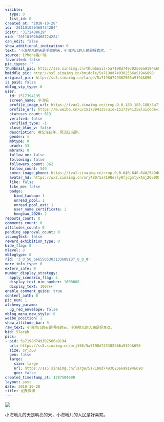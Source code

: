 ```yaml
---
visible:
  type: 0
  list_id: 0
created_at: '2010-10-20'
id: '201101020468724284'
idstr: '3172488629'
mid: '201101020468724284'
can_edit: false
show_additional_indication: 0
text: '小海地儿的天是明亮的天，小海地儿的人民是好喜欢。 '
source: iPhone客户端
favorited: false
pic_types: ''
thumbnail_pic: http://ss5.sinaimg.cn/thumbnail/5a7198d749302566a9194&690
bmiddle_pic: http://ss5.sinaimg.cn/bmiddle/5a7198d749302566a9194&690
original_pic: http://ss5.sinaimg.cn/large/5a7198d749302566a9194&690
is_paid: false
mblog_vip_type: 0
user:
  id: 1517394135
  screen_name: 李消极
  profile_image_url: https://tvax2.sinaimg.cn/crop.0.0.180.180.180/5a7198d7ly8fjdgmtyktmj20500500so.jpg?KID=imgbed,tva&Expires=1606400439&ssig=OaP4zNK5i0
  profile_url: https://m.weibo.cn/u/1517394135?uid=1517394135&luicode=10000011&lfid=2304131517394135_-_WEIBO_SECOND_PROFILE_WEIBO
  statuses_count: 613
  verified: false
  verified_type: -1
  close_blue_v: false
  description: 唯忆轻狂年，风流任沉醉。
  gender: m
  mbtype: 0
  urank: 33
  mbrank: 0
  follow_me: false
  following: false
  followers_count: 362
  follow_count: 549
  cover_image_phone: https://tva1.sinaimg.cn/crop.0.0.640.640.640/549d0121tw1egm1kjly3jj20hs0hsq4f.jpg
  avatar_hd: https://wx2.sinaimg.cn/orj480/5a7198d7ly8fjdgmtyktmj20500500so.jpg
  like: false
  like_me: false
  badge:
    bind_taobao: 1
    unread_pool: 1
    unread_pool_ext: 1
    user_name_certificate: 1
    hongbao_2020: 2
reposts_count: 0
comments_count: 0
attitudes_count: 0
pending_approval_count: 0
isLongText: false
reward_exhibition_type: 0
hide_flag: 0
mlevel: 0
mblogtype: 0
rid: '3_0_50_6665505303133689137_0_0_0'
more_info_type: 0
extern_safe: 0
number_display_strategy:
  apply_scenario_flag: 3
  display_text_min_number: 1000000
  display_text: 100万+
enable_comment_guide: true
content_auth: 0
pic_num: 1
alchemy_params:
  ug_red_envelope: false
mblog_menu_new_style: 0
weibo_position: 1
show_attitude_bar: 0
raw_text: 小海地儿的天是明亮的天，小海地儿的人民是好喜欢。 ​​​
bid: 57arpb
pics:
- pid: 5a7198d749302566a9194
  url: https://ss5.sinaimg.cn/orj360/5a7198d749302566a9194&690
  size: orj360
  geo: false
  large:
    size: large
    url: https://ss5.sinaimg.cn/large/5a7198d749302566a9194&690
    geo: false
created_timestamp_at: 1287504000
layout: post
date: 2010-10-20
title: 发表微博
---
```


![](http://ss5.sinaimg.cn/large/5a7198d749302566a9194&690)

小海地儿的天是明亮的天，小海地儿的人民是好喜欢。 

